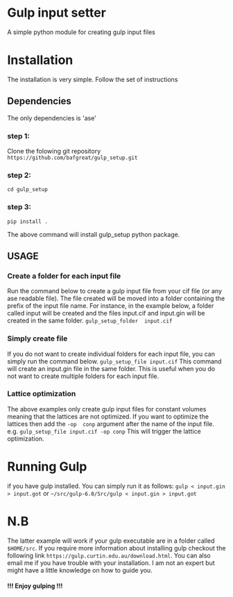 # Gulp input setter

A simple python module for creating gulp input files

# Installation

The installation is very simple. Follow the set of instructions

## Dependencies

The only dependencies is 'ase'

### step 1:
Clone the folowing git repository
`https://github.com/bafgreat/gulp_setup.git`
### step 2:
`cd gulp_setup`
### step 3:
`pip install .`

The above command will install gulp_setup python package.

## USAGE
### Create a folder for each input file
Run the command below to create a gulp input file from your cif file (or any ase readable file). The file created will be moved into a folder containing the prefix of the input file name. For instance, in the example below, a folder called input will be created and the files input.cif and input.gin will be created in the same folder.
`gulp_setup_folder  input.cif `

### Simply create file
If you do not want to create individual folders for each input file, you can simply run the command below.
`gulp_setup_file input.cif`
This command will create an input.gin file in the same folder. This is useful when you do not want to create multiple folders for each input file.

### Lattice optimization
The above examples only create gulp input files for constant volumes meaning that the lattices are not optimized. If you want to optimize the lattices then add the `-op  conp` argument  after the name of the input file.
e.g.
`gulp_setup_file input.cif -op conp`
This will trigger the lattice optimization.

# Running Gulp
if you have gulp installed. You can simply run it as follows:
`gulp < input.gin > input.got`
or
`~/src/gulp-6.0/Src/gulp < input.gin > input.got`
# N.B
The latter example will work if your gulp executable are in a folder called `$HOME/src`.
If you require more information about installing gulp checkout the following link `https://gulp.curtin.edu.au/download.html`. You can also email me if you have trouble with your installation. I am not an expert but might have a little knowledge on how to guide you.

#### !!! Enjoy gulping !!!




